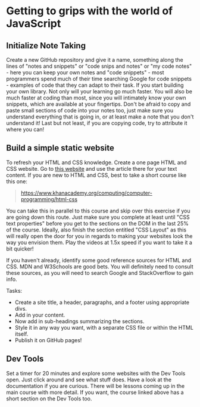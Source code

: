 # Getting to grips with the world of JavaScript

## Initialize Note Taking

Create a new GitHub repository and give it a name, something along the lines of "notes and snippets" or "code snips and notes" or "my code notes" - here you can keep your own notes and "code snippets" - most programmers spend much of their time searching Google for code snippets - examples of code that they can adapt to their task. If you start building your own library. Not only will your learning go much faster. You will also be much faster at coding than most, since you will intimately know your own snippets, which are available at your fingertips. Don't be afraid to copy and paste small sections of code into your notes too, just make sure you understand everything that is going in, or at least make a note that you don't understand it! Last but not least, if you are copying code, try to attribute it where you can!

## Build a simple static website

To refresh your HTML and CSS knowledge. Create a one page HTML and CSS website. Go to [this website](https://www.javascriptinstitute.org/javascript-tutorial/history-of-javascript/) and use the article there for your text content. If you are new to HTML and CSS, best to take a short course like this one:

> https://www.khanacademy.org/computing/computer-programming/html-css

You can take this in parallel to this course and skip over this exercise if you are going down this route. Just make sure you complete at least until "CSS text properties" before you get to the sections on the DOM in the last 25% of the course. Ideally, also finish the section entitled "CSS Layout" as this will really open the door for you in regards to making your websites look the way you envision them. Play the videos at 1.5x speed if you want to take it a bit quicker!

If you haven't already, identify some good reference sources for HTML and CSS. MDN and W3Schools are good bets. You will definitely need to consult these sources, as you will need to search Google and StackOverflow to gain info.

Tasks:

- Create a site title, a header, paragraphs, and a footer using appropriate divs.
- Add in your content.
- Now add in sub-headings summarizing the sections.
- Style it in any way you want, with a separate CSS file or within the HTML itself.
- Publish it on GitHub pages!

## Dev Tools

Set a timer for 20 minutes and explore some websites with the Dev Tools open. Just click around and see what stuff does. Have a look at the documentation if you are curious. There will be lessons coming up in the main course with more detail. If you want, the course linked above has a short section on the Dev Tools too.
